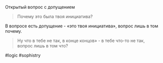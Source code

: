 Открытый вопрос с допущением

> Почему это была твоя инициатива?

В вопросе есть допущение - «это твоя инициатива», вопрос лишь в том почему. 

> Ну что в тебе не так, в конце концов» - в тебе что-то не так, вопрос лишь в том что?

#logic #sophistry
